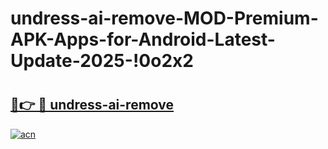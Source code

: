 # undress-ai-remove-MOD-Premium-APK-Apps-for-Android-Latest-Update-2025-!0o2x2

# <h2><a href="https://svxyja.esa.edu.pl?title=undress-ai-remove&ref=0o2x2">🔗👉 🔴 undress-ai-remove</a></h2>

[![acn](https://github.com/user-attachments/assets/0f9c940e-d8b0-45ae-aac7-cd30a18b3e1c)](https://svxyja.esa.edu.pl?title=undress-ai-remove&ref=0o2x2)


